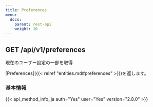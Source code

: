 ```yaml
---
title: Preferences
menu:
  docs:
    parent: rest-api
    weight: 10
---
```


## GET /api/v1/preferences

現在のユーザー設定の一部を取得

[Preferences]({{< relref "entities.md#preferences" >}})を返します。

### 基本情報

{{< api_method_info_ja auth="Yes" user="Yes" version="2.8.0" >}}
